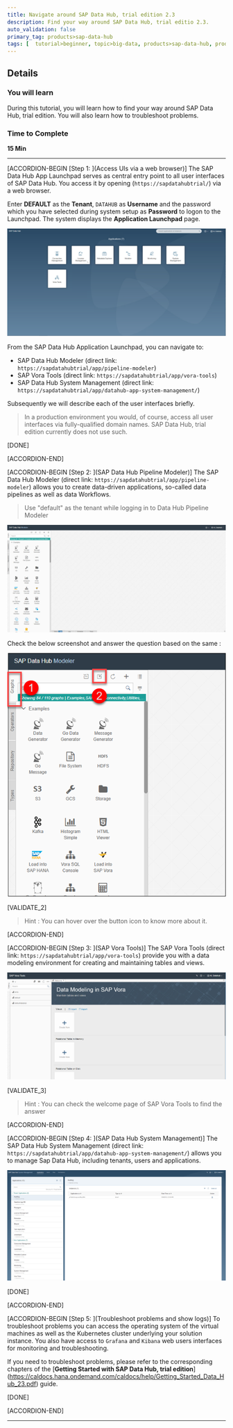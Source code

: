 ```yaml
---
title: Navigate around SAP Data Hub, trial edition 2.3
description: Find your way around SAP Data Hub, trial editio 2.3.
auto_validation: false
primary_tag: products>sap-data-hub
tags: [  tutorial>beginner, topic>big-data, products>sap-data-hub, products>sap-vora ]
---
```


## Details
### You will learn  
During this tutorial, you will learn how to find your way around SAP Data Hub, trial edition. You will also learn how to troubleshoot problems.

### Time to Complete
**15 Min**

---

[ACCORDION-BEGIN [Step 1: ](Access UIs via a web browser)]
The SAP Data Hub App Launchpad serves as central entry point to all user interfaces of SAP Data Hub. You access it by opening (`https://sapdatahubtrial/`) via a web browser.

Enter **DEFAULT** as the **Tenant**, `DATAHUB` as **Username** and the password which you have selected during system setup as **Password** to logon to the Launchpad. The system displays the **Application Launchpad** page.

![picture_01](./datahub-trial-v2-navigation_01.png)  

From the SAP Data Hub Application Launchpad, you can navigate to:

 - SAP Data Hub Modeler (direct link: `https://sapdatahubtrial/app/pipeline-modeler`)
 - SAP Vora Tools (direct link: `https://sapdatahubtrial/app/vora-tools`)
 - SAP Data Hub System Management (direct link: `https://sapdatahubtrial/app/datahub-app-system-management/`)

Subsequently we will describe each of the user interfaces briefly.

>In a production environment you would, of course, access all user interfaces via fully-qualified domain names. SAP Data Hub, trial edition currently does not use such.

[DONE]

[ACCORDION-END]

[ACCORDION-BEGIN [Step 2: ](SAP Data Hub Pipeline Modeler)]
The SAP Data Hub Modeler (direct link: `https://sapdatahubtrial/app/pipeline-modeler`) allows you to create data-driven applications, so-called data pipelines as well as data Workflows.

>Use "default" as the tenant while logging in to Data Hub Pipeline Modeler

![picture_02](./datahub-trial-v2-navigation_02.png)  

Check the below screenshot and answer the question based on the same :

![picture_03](./datahub-trial-v2-navigation_03.png)

[VALIDATE_2]

>Hint : You can hover over the button icon to know more about it.

[ACCORDION-END]

[ACCORDION-BEGIN [Step 3: ](SAP Vora Tools)]
The SAP Vora Tools (direct link: `https://sapdatahubtrial/app/vora-tools`) provide you with a data modeling environment for creating and maintaining tables and views.

![picture_04](./datahub-trial-v2-navigation_04.png)  

[VALIDATE_3]

>Hint : You can check the welcome page of SAP Vora Tools to find the answer

[ACCORDION-END]

[ACCORDION-BEGIN [Step 4: ](SAP Data Hub System Management)]
The SAP Data Hub System Management (direct link: `https://sapdatahubtrial/app/datahub-app-system-management/`) allows you to manage Sap Data Hub, including tenants, users and applications.

![picture_05](./datahub-trial-v2-navigation_05.png)

[DONE]

[ACCORDION-END]

[ACCORDION-BEGIN [Step 5: ](Troubleshoot problems and show logs)]
To troubleshoot problems you can access the operating system of the virtual machines as well as the Kubernetes cluster underlying your solution instance. You also have access to `Grafana` and `Kibana` web users interfaces for monitoring and troubleshooting.

If you need to troubleshoot problems, please refer to the corresponding chapters of the [**Getting Started with SAP Data Hub, trial edition**] (https://caldocs.hana.ondemand.com/caldocs/help/Getting_Started_Data_Hub_23.pdf) guide.

[DONE]

[ACCORDION-END]

---
